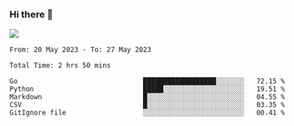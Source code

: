 ### Hi there 👋️

![](https://komarev.com/ghpvc/?username=Loner1024)

<!--START_SECTION:waka-->

```text
From: 20 May 2023 - To: 27 May 2023

Total Time: 2 hrs 50 mins

Go                               ██████████████████░░░░░░░   72.15 %
Python                           █████░░░░░░░░░░░░░░░░░░░░   19.51 %
Markdown                         █░░░░░░░░░░░░░░░░░░░░░░░░   04.55 %
CSV                              █░░░░░░░░░░░░░░░░░░░░░░░░   03.35 %
GitIgnore file                   ░░░░░░░░░░░░░░░░░░░░░░░░░   00.41 %
```

<!--END_SECTION:waka-->



